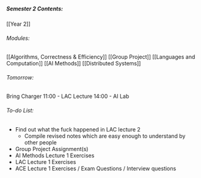 ##### Semester 2 Contents:
 [[Year 2]]
###### Modules:
 [[Algorithms, Correctness & Efficiency]]
 [[Group Project]]
 [[Languages and Computation]]
 [[AI Methods]]
 [[Distributed Systems]]

###### Tomorrow:
Bring Charger
11:00 - LAC Lecture
14:00 - AI Lab

###### To-do List:
- Find out what the fuck happened in LAC lecture 2
	- Compile revised notes which are easy enough to understand by other people
- Group Project Assignment(s)
- AI Methods Lecture 1 Exercises
- LAC Lecture 1 Exercises
- ACE Lecture 1 Exercises / Exam Questions / Interview questions